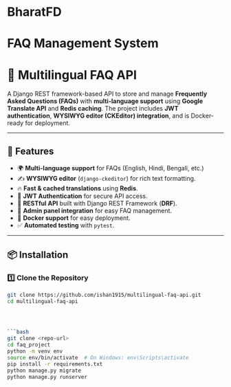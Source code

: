 # BharatFD
# FAQ Management System
# 📖 Multilingual FAQ API

A Django REST framework-based API to store and manage **Frequently Asked Questions (FAQs)** with **multi-language support** using **Google Translate API** and **Redis caching**. The project includes **JWT authentication**, **WYSIWYG editor (CKEditor) integration**, and is Docker-ready for deployment.

---

## **🚀 Features**
- 🌍 **Multi-language support** for FAQs (English, Hindi, Bengali, etc.)
- ✍ **WYSIWYG editor** (`django-ckeditor`) for rich text formatting.
- 🔥 **Fast & cached translations** using **Redis**.
- 🔐 **JWT Authentication** for secure API access.
- 📡 **RESTful API** built with Django REST Framework (**DRF**).
- 📜 **Admin panel integration** for easy FAQ management.
- 🐳 **Docker support** for easy deployment.
- ✅ **Automated testing** with `pytest`.

---

## **📦 Installation**

### **1️⃣ Clone the Repository**
```bash
git clone https://github.com/ishan1915/multilingual-faq-api.git
cd multilingual-faq-api


 

```bash
git clone <repo-url>
cd faq_project
python -m venv env
source env/bin/activate  # On Windows: env\Scripts\activate
pip install -r requirements.txt
python manage.py migrate
python manage.py runserver

